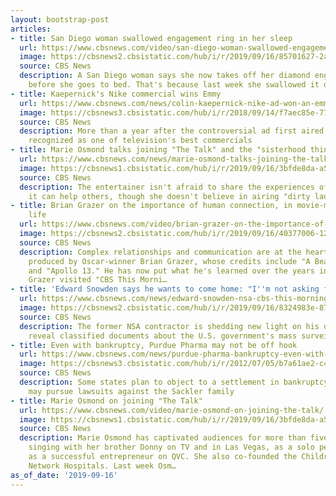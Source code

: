 ```yaml
---
layout: bootstrap-post
articles:
- title: San Diego woman swallowed engagement ring in her sleep
  url: https://www.cbsnews.com/video/san-diego-woman-swallowed-engagement-ring-in-her-sleep/
  image: https://cbsnews2.cbsistatic.com/hub/i/r/2019/09/16/85701627-2ae4-45bf-b061-38c158a38dfa/thumbnail/1200x630/73b336d8012b7cea71af5a88ce216cc2/0916-ctm-womanswallowsring-1934353-640x360.jpg
  source: CBS News
  description: A San Diego woman says she now takes off her diamond engagement ring
    before she goes to bed. That's because last week she swallowed it during a nightmare.
- title: Kaepernick's Nike commercial wins Emmy
  url: https://www.cbsnews.com/news/colin-kaepernick-nike-ad-won-an-emmy-for-outstanding-commercial-creative-arts-emmy/
  image: https://cbsnews3.cbsistatic.com/hub/i/r/2018/09/14/f7aec85e-77e8-45e6-b844-22597cbefcb6/thumbnail/1200x630/f1e0465f61178c5eeb011a5000efb151/colin-kaepernick-nike.jpg
  source: CBS News
  description: More than a year after the controversial ad first aired, it is being
    recognized as one of television's best commercials
- title: Marie Osmond talks joining "The Talk" and the "sisterhood thing"
  url: https://www.cbsnews.com/news/marie-osmond-talks-joining-the-talk-and-the-sisterhood-thing/
  image: https://cbsnews1.cbsistatic.com/hub/i/r/2019/09/16/3bfde8da-a5a4-4caf-8bd7-ae86e6b5d442/thumbnail/1200x630/22e8449282cae838f927de0956750722/0916-ctm-marieosmondqa-1934322-640x360.jpg
  source: CBS News
  description: The entertainer isn't afraid to share the experiences of her life if
    it can help others, though she doesn't believe in airing "dirty laundry"
- title: Brian Grazer on the importance of human connection, in movie-making and in
    life
  url: https://www.cbsnews.com/video/brian-grazer-on-the-importance-of-human-connection-in-movie-making-and-in-life/
  image: https://cbsnews2.cbsistatic.com/hub/i/r/2019/09/16/40377006-12b2-41c8-be40-9765c85dda52/thumbnail/1200x630/30387c2a399f2dff10a96c759f6d66e2/0916-ctm-briangrazerqa-1934334-640x360.jpg
  source: CBS News
  description: Complex relationships and communication are at the heart of movies
    produced by Oscar-winner Brian Grazer, whose credits include "A Beautiful Mind"
    and "Apollo 13." He has now put what he's learned over the years into a new book.
    Grazer visited "CBS This Morni…
- title: 'Edward Snowden says he wants to come home: "I''m not asking for a pass"'
  url: https://www.cbsnews.com/news/edward-snowden-nsa-cbs-this-morning-interview-today-2019-09-16/
  image: https://cbsnews2.cbsistatic.com/hub/i/r/2019/09/16/8324983e-8765-410d-8395-67de6851a4ae/thumbnail/1200x630/cf4bbb27d2029012864cb1c5ab0f9714/0916-ctm-snowdenqa-full-1934286-640x360.jpg
  source: CBS News
  description: The former NSA contractor is shedding new light on his decision to
    reveal classified documents about the U.S. government's mass surveillance program
- title: Even with bankruptcy, Purdue Pharma may not be off hook
  url: https://www.cbsnews.com/news/purdue-pharma-bankruptcy-even-with-its-bankruptcy-filing-purdue-pharma-may-not-be-off-hook/
  image: https://cbsnews3.cbsistatic.com/hub/i/r/2012/07/05/b7a61ae2-c443-11e2-a43e-02911869d855/thumbnail/1200x630/4fc86e36f2ca24226e2fbd2ba260161e/oxycontin.jpg
  source: CBS News
  description: Some states plan to object to a settlement in bankruptcy court and
    may pursue lawsuits against the Sackler family
- title: Marie Osmond on joining "The Talk"
  url: https://www.cbsnews.com/video/marie-osmond-on-joining-the-talk/
  image: https://cbsnews1.cbsistatic.com/hub/i/r/2019/09/16/3bfde8da-a5a4-4caf-8bd7-ae86e6b5d442/thumbnail/1200x630/22e8449282cae838f927de0956750722/0916-ctm-marieosmondqa-1934322-640x360.jpg
  source: CBS News
  description: Marie Osmond has captivated audiences for more than five decades -
    singing with her brother Donny on TV and in Las Vegas, as a solo performer, and
    as a successful entrepreneur on QVC. She also co-founded the Children's Miracle
    Network Hospitals. Last week Osm…
as_of_date: '2019-09-16'
---
```


